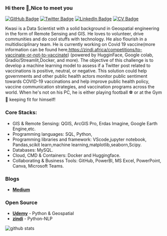 ### Hi there 👋,Nice to meet you

[![GitHub Badge](https://img.shields.io/github/followers/kwasiasomani?style=social)](https://github.com/kwasiasomani)
[![Twitter Badge](https://img.shields.io/twitter/follow/Asomani18?style=social)](https://twitter.com/Asomani18)
[![LinkedIn Badge](https://img.shields.io/badge/My-LinkedIn-blue)](https://www.linkedin.com/in/kwasi-asomani-61574920b/)
[![CV Badge](https://img.shields.io/badge/My-CV-critical)](https://drive.google.com/file/d/1ZMG3xulhdi5eGUULj0v-dE7JXkZc8Su5/view?usp=drivesdk)


Kwasi is a Data Scientist with a solid background in Geospatial engineering in the form of Remote Sensing and GIS. He loves to volunteer, drive communities and do cool stuffs with technology. He also flourish in a multidisciplinary team. He is currently working on  Covid 19 vaccine(more information can be found here,https://zindi.africa/competitions/to-vaccinate-or-not-to-vaccinate) (powered by HugginFace, Google colab, Gradio/Streamlit,Docker, and more). The objective of this challenge is to develop a machine learning model to assess if a Twitter post related to vaccinations is positive, neutral, or negative. This solution could help governments and other public health actors monitor public sentiment towards COVID-19 vaccinations and help improve public health policy, vaccine communication strategies, and vaccination programs across the world. When he's not on his PC, he is either playing football ⚽ or at the Gym 💪 keeping fit for  himself!

### Core Stacks:
- GIS & Remote Sensing: QGIS, ArcGIS Pro, Erdas Imagine, Google Earth Engine,etc.
- Programming languages: SQL, Python,
- Programming libraries and framework: VScode,jupyter notebook, Pandas,scikit learn,machine learning,matplotlib,seaborn,Scipy.
- Databases:  MySQL.
- Cloud, CMD & Containers:  Docker and Huggingface.
- Collaborating & Business Tools:  GitHub, PowerBI, MS Excel, PowerPoint, Canva, Microsoft Teams.


### Blogs

- [**Medium**](https://medium.com/@kwasiasomani85)


### Open Source 

- [**Udemy**](https://www.udemy.com/course/spatial-data-science-in-python/learn/lecture/23469410?start=0#overview) - Python & Geospatial
- [**zindi**](https://zindi.africa/competitions/to-vaccinate-or-not-to-vaccinate) - Python-NLP


![github stats](https://github-readme-stats.vercel.app/api?username=kwasiasomani&show_icons=true)


